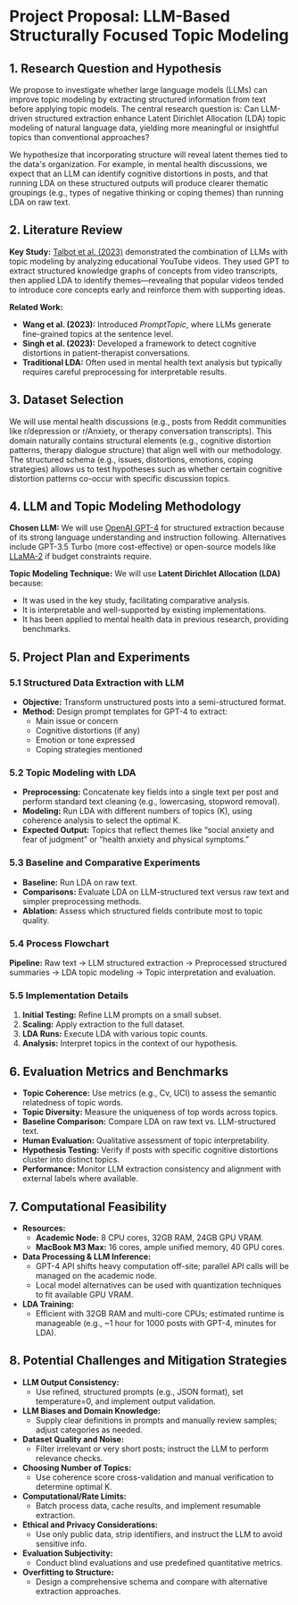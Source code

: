 # Project Proposal: LLM-Based Structurally Focused Topic Modeling

## 1. Research Question and Hypothesis

We propose to investigate whether large language models (LLMs) can improve topic modeling by extracting structured information from text before applying topic models. The central research question is: Can LLM-driven structured extraction enhance Latent Dirichlet Allocation (LDA) topic modeling of natural language data, yielding more meaningful or insightful topics than conventional approaches?

We hypothesize that incorporating structure will reveal latent themes tied to the data's organization. For example, in mental health discussions, we expect that an LLM can identify cognitive distortions in posts, and that running LDA on these structured outputs will produce clearer thematic groupings (e.g., types of negative thinking or coping themes) than running LDA on raw text.

## 2. Literature Review

**Key Study:**
[Talbot et al. (2023)](https://github.com/Hramir/educational_concept_librarian) demonstrated the combination of LLMs with topic modeling by analyzing educational YouTube videos. They used GPT to extract structured knowledge graphs of concepts from video transcripts, then applied LDA to identify themes—revealing that popular videos tended to introduce core concepts early and reinforce them with supporting ideas.

**Related Work:**

- **Wang et al. (2023):** Introduced _PromptTopic_, where LLMs generate fine-grained topics at the sentence level.
- **Singh et al. (2023):** Developed a framework to detect cognitive distortions in patient-therapist conversations.
- **Traditional LDA:** Often used in mental health text analysis but typically requires careful preprocessing for interpretable results.

## 3. Dataset Selection

We will use mental health discussions (e.g., posts from Reddit communities like r/depression or r/Anxiety, or therapy conversation transcripts). This domain naturally contains structural elements (e.g., cognitive distortion patterns, therapy dialogue structure) that align well with our methodology. The structured schema (e.g., issues, distortions, emotions, coping strategies) allows us to test hypotheses such as whether certain cognitive distortion patterns co-occur with specific discussion topics.

## 4. LLM and Topic Modeling Methodology

**Chosen LLM:**
We will use [OpenAI GPT-4](https://openai.com/research/gpt-4) for structured extraction because of its strong language understanding and instruction following. Alternatives include GPT-3.5 Turbo (more cost-effective) or open-source models like [LLaMA-2](https://ai.meta.com/llama/) if budget constraints require.

**Topic Modeling Technique:**
We will use **Latent Dirichlet Allocation (LDA)** because:

- It was used in the key study, facilitating comparative analysis.
- It is interpretable and well-supported by existing implementations.
- It has been applied to mental health data in previous research, providing benchmarks.

## 5. Project Plan and Experiments

### 5.1 Structured Data Extraction with LLM

- **Objective:** Transform unstructured posts into a semi-structured format.
- **Method:** Design prompt templates for GPT-4 to extract:
  - Main issue or concern
  - Cognitive distortions (if any)
  - Emotion or tone expressed
  - Coping strategies mentioned

### 5.2 Topic Modeling with LDA

- **Preprocessing:** Concatenate key fields into a single text per post and perform standard text cleaning (e.g., lowercasing, stopword removal).
- **Modeling:** Run LDA with different numbers of topics (K), using coherence analysis to select the optimal K.
- **Expected Output:** Topics that reflect themes like “social anxiety and fear of judgment” or “health anxiety and physical symptoms.”

### 5.3 Baseline and Comparative Experiments

- **Baseline:** Run LDA on raw text.
- **Comparisons:** Evaluate LDA on LLM-structured text versus raw text and simpler preprocessing methods.
- **Ablation:** Assess which structured fields contribute most to topic quality.

### 5.4 Process Flowchart

**Pipeline:** Raw text → LLM structured extraction → Preprocessed structured summaries → LDA topic modeling → Topic interpretation and evaluation.

### 5.5 Implementation Details

1. **Initial Testing:** Refine LLM prompts on a small subset.
2. **Scaling:** Apply extraction to the full dataset.
3. **LDA Runs:** Execute LDA with various topic counts.
4. **Analysis:** Interpret topics in the context of our hypothesis.

## 6. Evaluation Metrics and Benchmarks

- **Topic Coherence:** Use metrics (e.g., Cv, UCI) to assess the semantic relatedness of topic words.
- **Topic Diversity:** Measure the uniqueness of top words across topics.
- **Baseline Comparison:** Compare LDA on raw text vs. LLM-structured text.
- **Human Evaluation:** Qualitative assessment of topic interpretability.
- **Hypothesis Testing:** Verify if posts with specific cognitive distortions cluster into distinct topics.
- **Performance:** Monitor LLM extraction consistency and alignment with external labels where available.

## 7. Computational Feasibility

- **Resources:**
  - **Academic Node:** 8 CPU cores, 32GB RAM, 24GB GPU VRAM.
  - **MacBook M3 Max:** 16 cores, ample unified memory, 40 GPU cores.
- **Data Processing & LLM Inference:**
  - GPT-4 API shifts heavy computation off-site; parallel API calls will be managed on the academic node.
  - Local model alternatives can be used with quantization techniques to fit available GPU VRAM.
- **LDA Training:**
  - Efficient with 32GB RAM and multi-core CPUs; estimated runtime is manageable (e.g., ~1 hour for 1000 posts with GPT-4, minutes for LDA).

## 8. Potential Challenges and Mitigation Strategies

- **LLM Output Consistency:**
  - Use refined, structured prompts (e.g., JSON format), set temperature=0, and implement output validation.
- **LLM Biases and Domain Knowledge:**
  - Supply clear definitions in prompts and manually review samples; adjust categories as needed.
- **Dataset Quality and Noise:**
  - Filter irrelevant or very short posts; instruct the LLM to perform relevance checks.
- **Choosing Number of Topics:**
  - Use coherence score cross-validation and manual verification to determine optimal K.
- **Computational/Rate Limits:**
  - Batch process data, cache results, and implement resumable extraction.
- **Ethical and Privacy Considerations:**
  - Use only public data, strip identifiers, and instruct the LLM to avoid sensitive info.
- **Evaluation Subjectivity:**
  - Conduct blind evaluations and use predefined quantitative metrics.
- **Overfitting to Structure:**
  - Design a comprehensive schema and compare with alternative extraction approaches.
